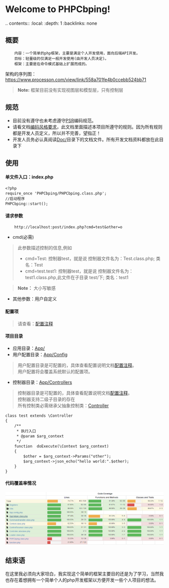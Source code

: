 Welcome to PHPCbping!
===================
.. contents::
    :local:
    :depth: 1
    :backlinks: none
    
## <i class="icon-upload"></i> 概要
		内容：一个简单的php框架，主要是满足个人开发使用，面向后端API开发。
		目标：轻量级的仅满足一般开发使用(由开发人员决定)。
		框架：主要是在命令模式基础上扩展而成的。 

架构的序列图：https://www.processon.com/view/link/558a701fe4b0ccebb524bb71
> **Note:** 框架目前没有实现视图层和模型层，只有控制层

## <i class="icon-upload"></i> 规范
* 目前没有遵守也未考虑遵守[PSR](http://www.php-fig.org/)编码规范。
* 请看文档[编码风格要求](https://github.com/BPing/PHPCbping/blob/dev/Doc/%E7%BC%96%E7%A0%81%E9%A3%8E%E6%A0%BC%E8%A6%81%E6%B1%82.md)，此文档里面描述本项目所遵守的规则。因为所有规则都是开发人员定义，所以并不完善，望指正！
* 开发人员务必认真阅读[Doc/](https://github.com/BPing/PHPCbping/tree/dev/Doc)目录下的文档文件。所有开发文档资料都放在此目录下


## <i class="icon-upload"></i> 使用
#### 单文件入口：index.php
```
<?php
require_once 'PHPCbping/PHPCbping.class.php';
//启动程序
PHPCbping::start();
```

#### 请求参数

		http://localhost:post/index.php?cmd=test&other=o

* cmd(必需)

>  此参数描述控制的信息,例如
> - cmd=Test:  控制器test，就是说 控制器文件名为：Test.class.php; 类名：Test
> - cmd=test.test1:  控制器test，就是说 控制器文件名为：test1.class.php,此文件在子目录 test/下; 类名：test1 

>  **Note：** 大小写敏感

* 其他参数：用户自定义

#### 配置项
> 请查看：[配置注释](https://github.com/BPing/PHPCbping/blob/dev/Doc/%E9%85%8D%E7%BD%AE%E6%B3%A8%E9%87%8A.md)<br>

#### 项目目录

*  应用目录：[App/](https://github.com/BPing/PHPCbping/tree/dev/App)
*  用户配置目录：[App/Config](https://github.com/BPing/PHPCbping/tree/dev/App/Config)
  
> 用户配置目录是可配置的，具体查看配置说明文档[配置注释](https://github.com/BPing/PHPCbping/blob/dev/Doc/%E9%85%8D%E7%BD%AE%E6%B3%A8%E9%87%8A.md)。<br>
> 用户配置将会覆盖系统默认的配置项。

*  控制器目录：[App/Controllers](https://github.com/BPing/PHPCbping/tree/dev/App/Controllers)

> 控制器目录是可配置的，具体查看配置说明文档[配置注释](https://github.com/BPing/PHPCbping/blob/dev/Doc/%E9%85%8D%E7%BD%AE%E6%B3%A8%E9%87%8A.md)。<br>
> 控制器支持二级子目录的存在<br>
> 所有控制类必需继承父抽象控制类：[Controller](https://github.com/BPing/PHPCbping/blob/dev/PHPCbping/Controller.absclass.php)<br>

```
class test extends \Controller
{
    /**
     * 执行入口
     * @param $arg_context
     */
    function  doExecute(\Context $arg_context)
    {
        $other = $arg_context->Params("other");
        $arg_context->json_echo("hello world:".$other);
    }
}
```

#### 代码覆盖率情况
![code Coverage](https://github.com/BPing/PHPCbping/blob/dev/Doc/TestCoverage.png?raw=true)


## <i class="icon-upload"></i> 结束语
在这里我必须向大家坦白，我实现这个简单的框架主要目的还是为了学习，当然我也存在着想拥有一个简单个人的php开发框架以方便开发一些个人项目的想法。



 			
